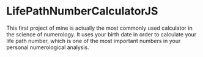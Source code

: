 # LifePathNumberCalculatorJS
This first project of mine is actually the most commonly used calculator in the science of numerology. It uses your birth date in order to calculate your life path number, which is one of the most important numbers in your personal numerological analysis.
